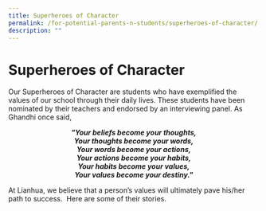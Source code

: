 ```yaml
---
title: Superheroes of Character
permalink: /for-potential-parents-n-students/superheroes-of-character/
description: ""
---
```

# Superheroes of Character


Our Superheroes of Character are students who have exemplified the values of our school through their daily lives. These students have been nominated by their teachers and endorsed by an interviewing panel. As Ghandhi once said,

<center><i><b>"Your beliefs become your thoughts,<br>Your thoughts become your words,<br>Your words become your actions,<br>Your actions become your habits,<br>Your habits become your values,<br>Your values become your destiny."</b></i></center>



At Lianhua, we believe that a person’s values will ultimately pave his/her path to success.  Here are some of their stories.